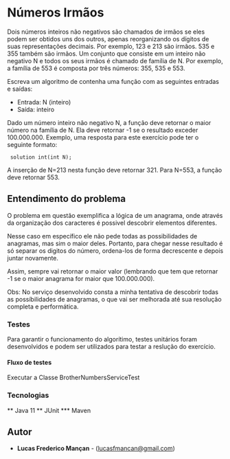# Números Irmãos

Dois números inteiros não negativos são chamados de irmãos se eles podem ser
obtidos uns dos outros, apenas reorganizando os dígitos de suas representações
decimais. Por exemplo, 123 e 213 são irmãos. 535 e 355 também são irmãos.
Um conjunto que consiste em um inteiro não negativo N e todos os seus irmãos é
chamado de família de N. Por exemplo, a família de 553 é composta por três números:
355, 535 e 553.

Escreva um algoritmo de contenha uma função com as seguintes entradas e saídas:

* Entrada: N (inteiro)
* Saída: inteiro

Dado um número inteiro não negativo N, a função deve retornar o maior número na
família de N. Ela deve retornar -1 se o resultado exceder 100.000.000.
Exemplo, uma resposta para este exercício pode ter o seguinte formato:

```
 solution int(int N);
```

A inserção de N=213 nesta função deve retornar 321. Para N=553, a função deve
retornar 553. 


## Entendimento do problema

O problema em questão exemplifica a lógica de um anagrama,
 onde através da organização dos caracteres é possivel descobrir elementos diferentes. 
 
 Nesse caso em específico ele não pede todas as possibilidades de anagramas, mas sim o maior deles. 
 Portanto, para chegar nesse resultado é só separar os digitos do número, ordena-los de forma decrescente e depois juntar novamente.
 
 Assim, sempre vai retornar o maior valor (lembrando que tem que retornar -1 se o maior anagrama for maior que 100.000.000).


Obs: No serviço desenvolvido consta a minha tentativa de descobrir todas as possíbilidades de anagramas, o que vai ser melhorada até sua resolução completa e performática.
### Testes

Para garantir o funcionamento do algorítimo, testes unitários foram desenvolvidos e podem ser utilizados para testar a reslução do exercício.

#### Fluxo de testes

Executar a Classe BrotherNumbersServiceTest

### Tecnologias

** Java 11
** JUnit
*** Maven

## Autor

* **Lucas Frederico Mançan** - (lucasfmancan@gmail.com)



